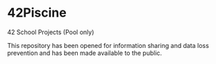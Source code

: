 # 42Piscine
42 School Projects (Pool only)

This repository has been opened for information sharing and data loss prevention and has been made available to the public.
